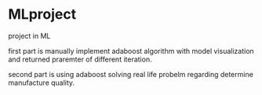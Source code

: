 # MLproject
project in ML

first part is manually implement adaboost algorithm with model visualization and returned praremter of different iteration.

second part is using adaboost solving real life probelm regarding determine manufacture quality.
